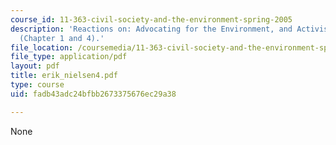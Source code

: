 ```yaml
---
course_id: 11-363-civil-society-and-the-environment-spring-2005
description: 'Reactions on: Advocating for the Environment, and Activists Beyond Borders
  (Chapter 1 and 4).'
file_location: /coursemedia/11-363-civil-society-and-the-environment-spring-2005/fadb43adc24bfbb2673375676ec29a38_erik_nielsen4.pdf
file_type: application/pdf
layout: pdf
title: erik_nielsen4.pdf
type: course
uid: fadb43adc24bfbb2673375676ec29a38

---
```

None